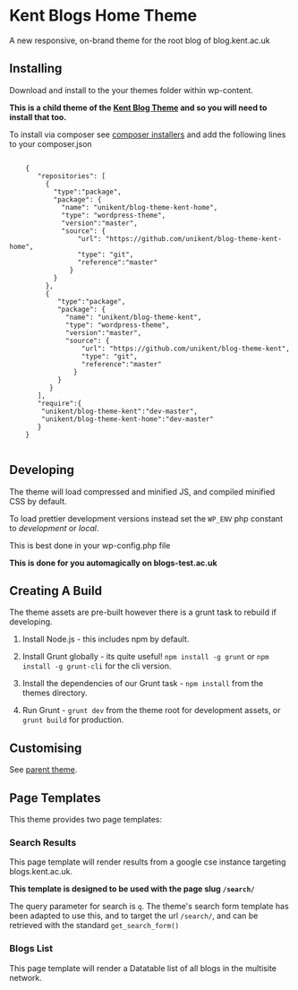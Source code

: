 # Kent Blogs Home Theme

A new responsive, on-brand theme for the root blog of blog.kent.ac.uk

## Installing

Download and install to the your themes folder within wp-content.

**This is a child theme of the [Kent Blog Theme](https://github.com/unikent/blog-theme-kent) and so you will need to install that too.**

To install via composer see [composer installers](https://github.com/composer/installers) and add the following lines to your composer.json

```

	{
	   "repositories": [
		 { 
           "type":"package",
           "package": {
             "name": "unikent/blog-theme-kent-home",
             "type": "wordpress-theme",
             "version":"master",
             "source": {
                 "url": "https://github.com/unikent/blog-theme-kent-home",
                 "type": "git",
                 "reference":"master"
               }
           }
         },
         { 
            "type":"package",
            "package": {
              "name": "unikent/blog-theme-kent",
              "type": "wordpress-theme",
              "version":"master",
              "source": {
                  "url": "https://github.com/unikent/blog-theme-kent",
                  "type": "git",
                  "reference":"master"
                }
            }
          }
	   ],
	   "require":{
	    "unikent/blog-theme-kent":"dev-master",
	    "unikent/blog-theme-kent-home":"dev-master"
	   }
	}
   
```


## Developing

The theme will load compressed and minified JS, and compiled minified CSS by default.

To load prettier development versions instead set the `WP_ENV` php constant to *development* or *local*.

This is best done in your wp-config.php file

**This is done for you automagically on blogs-test.ac.uk**


## Creating A Build

The theme assets are pre-built however there is a grunt task to rebuild if developing.

1. Install Node.js - this includes npm by default.

2. Install Grunt globally - its quite useful! `npm install -g grunt` or `npm install -g grunt-cli` for the cli version. 

4. Install the dependencies of our Grunt task - `npm install` from the themes directory.

3. Run Grunt - `grunt dev` from the theme root for development assets, or `grunt build` for production.


## Customising

See [parent theme](https://github.com/unikent/blog-theme-kent).

## Page Templates

This theme provides two page templates:

### Search Results

This page template will render results from a google cse instance targeting blogs.kent.ac.uk.

**This template is designed to be used with the page slug `/search/`**

The query parameter for search is `q`. The theme's search form template has been adapted to use this, and to target the url `/search/`, and can be retrieved with the standard `get_search_form()`

### Blogs List

This page template will render a Datatable list of all blogs in the multisite network.